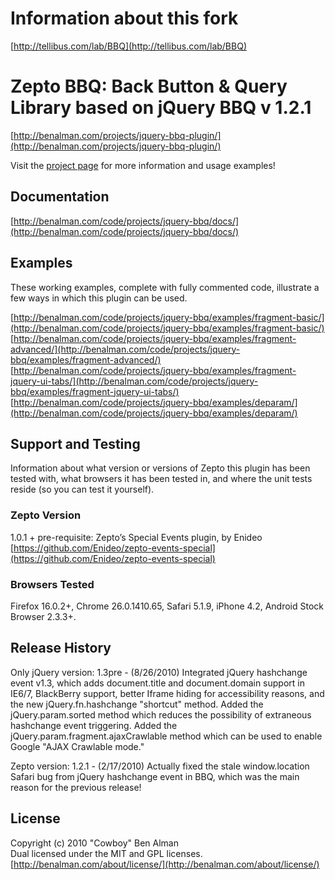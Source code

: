 # Information about this fork #
[http://tellibus.com/lab/BBQ](http://tellibus.com/lab/BBQ)

# Zepto BBQ: Back Button & Query Library based on jQuery BBQ v 1.2.1 #
[http://benalman.com/projects/jquery-bbq-plugin/](http://benalman.com/projects/jquery-bbq-plugin/)

Visit the [project page](http://benalman.com/projects/jquery-bbq-plugin/) for more information and usage examples!

## Documentation ##
[http://benalman.com/code/projects/jquery-bbq/docs/](http://benalman.com/code/projects/jquery-bbq/docs/)


## Examples ##
These working examples, complete with fully commented code, illustrate a few
ways in which this plugin can be used.

[http://benalman.com/code/projects/jquery-bbq/examples/fragment-basic/](http://benalman.com/code/projects/jquery-bbq/examples/fragment-basic/)  
[http://benalman.com/code/projects/jquery-bbq/examples/fragment-advanced/](http://benalman.com/code/projects/jquery-bbq/examples/fragment-advanced/)  
[http://benalman.com/code/projects/jquery-bbq/examples/fragment-jquery-ui-tabs/](http://benalman.com/code/projects/jquery-bbq/examples/fragment-jquery-ui-tabs/)  
[http://benalman.com/code/projects/jquery-bbq/examples/deparam/](http://benalman.com/code/projects/jquery-bbq/examples/deparam/)

## Support and Testing ##
Information about what version or versions of Zepto this plugin has been
tested with, what browsers it has been tested in, and where the unit tests
reside (so you can test it yourself).

### Zepto Version ###
1.0.1 + pre-requisite: Zepto’s Special Events plugin, by Enideo [https://github.com/Enideo/zepto-events-special](https://github.com/Enideo/zepto-events-special)

### Browsers Tested ###
Firefox 16.0.2+, Chrome 26.0.1410.65, Safari 5.1.9, iPhone 4.2, Android Stock Browser 2.3.3+.

## Release History ##

Only jQuery version: 1.3pre - (8/26/2010) Integrated jQuery hashchange event v1.3, which adds document.title and document.domain support in IE6/7, BlackBerry support, better Iframe hiding for accessibility reasons, and the new jQuery.fn.hashchange "shortcut" method. Added the jQuery.param.sorted method which reduces the possibility of extraneous hashchange event triggering. Added the jQuery.param.fragment.ajaxCrawlable method which can be used to enable Google "AJAX Crawlable mode."  

Zepto version: 1.2.1 - (2/17/2010) Actually fixed the stale window.location Safari bug from jQuery hashchange event in BBQ, which was the main reason for the previous release!  

## License ##
Copyright (c) 2010 "Cowboy" Ben Alman  
Dual licensed under the MIT and GPL licenses.  
[http://benalman.com/about/license/](http://benalman.com/about/license/)
